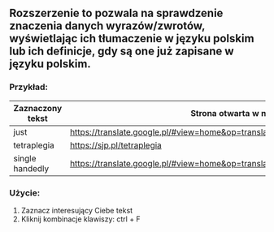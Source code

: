 ## Rozszerzenie to pozwala na sprawdzenie znaczenia danych wyrazów/zwrotów, wyświetlając ich tłumaczenie w języku polskim lub ich definicje, gdy są one już zapisane w języku polskim.

### Przykład:

| Zaznaczony tekst | Strona otwarta w nowej karcie |
| ---------------- | ----------------------------- |
| just | https://translate.google.pl/#view=home&op=translate&sl=auto&tl=pl&text=just|
| tetraplegia | https://sjp.pl/tetraplegia |
|single handedly | https://translate.google.pl/#view=home&op=translate&sl=auto&tl=pl&text=single%20handedly |

### Użycie:
1. Zaznacz interesujący Ciebe tekst
2. Kliknij kombinacje klawiszy: ctrl + F

